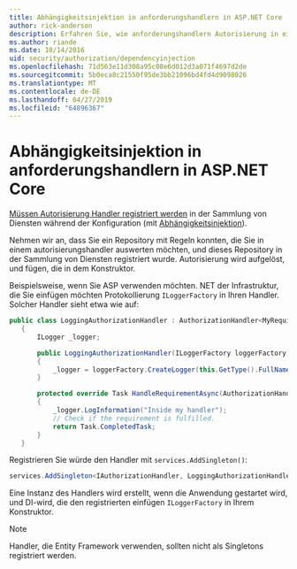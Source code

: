 ```yaml
---
title: Abhängigkeitsinjektion in anforderungshandlern in ASP.NET Core
author: rick-anderson
description: Erfahren Sie, wie anforderungshandlern Autorisierung in einer ASP.NET Core-app mithilfe der Abhängigkeitsinjektion einfügen.
ms.author: riande
ms.date: 10/14/2016
uid: security/authorization/dependencyinjection
ms.openlocfilehash: 71d563e11d308a95c08e6d012d3a071f4697d2de
ms.sourcegitcommit: 5b0eca8c21550f95de3bb21096bd4fd4d9098026
ms.translationtype: MT
ms.contentlocale: de-DE
ms.lasthandoff: 04/27/2019
ms.locfileid: "64896367"
---
```

# <a name="dependency-injection-in-requirement-handlers-in-aspnet-core"></a>Abhängigkeitsinjektion in anforderungshandlern in ASP.NET Core

<a name="security-authorization-di"></a>

[Müssen Autorisierung Handler registriert werden](xref:security/authorization/policies#handler-registration) in der Sammlung von Diensten während der Konfiguration (mit [Abhängigkeitsinjektion](xref:fundamentals/dependency-injection)).

Nehmen wir an, dass Sie ein Repository mit Regeln konnten, die Sie in einem autorisierungshandler auswerten möchten, und dieses Repository in der Sammlung von Diensten registriert wurde. Autorisierung wird aufgelöst, und fügen, die in dem Konstruktor.

Beispielsweise, wenn Sie ASP verwenden möchten. NET der Infrastruktur, die Sie einfügen möchten Protokollierung `ILoggerFactory` in Ihren Handler. Solcher Handler sieht etwa wie auf:

```csharp
public class LoggingAuthorizationHandler : AuthorizationHandler<MyRequirement>
   {
       ILogger _logger;

       public LoggingAuthorizationHandler(ILoggerFactory loggerFactory)
       {
           _logger = loggerFactory.CreateLogger(this.GetType().FullName);
       }

       protected override Task HandleRequirementAsync(AuthorizationHandlerContext context, MyRequirement requirement)
       {
           _logger.LogInformation("Inside my handler");
           // Check if the requirement is fulfilled.
           return Task.CompletedTask;
       }
   }
   ```

Registrieren Sie würde den Handler mit `services.AddSingleton()`:

```csharp
services.AddSingleton<IAuthorizationHandler, LoggingAuthorizationHandler>();
```

Eine Instanz des Handlers wird erstellt, wenn die Anwendung gestartet wird, und DI-wird, die den registrierten einfügen `ILoggerFactory` in Ihrem Konstruktor.

> [!NOTE]
> Handler, die Entity Framework verwenden, sollten nicht als Singletons registriert werden.
